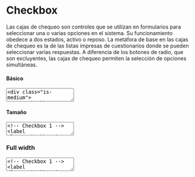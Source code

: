 <figure class="hero" style="background:#34f3dd;"></figure>

# Checkbox

Las cajas de chequeo son controles que se utilizan en formularios para seleccionar una o varias opciones en el sistema. Su funcionamiento obedece a dos estados, activo o reposo. La metáfora de base en las cajas de chequeo es la de las listas impresas de cuestionarios donde se pueden seleccionar varias respuestas. A diferencia de los botones de radio, que son excluyentes, las cajas de chequeo permiten la selección de opciones simultáneas.

#### Básico

<textarea code-editor="mixed" code-result-size="80">
<div class="is-medium">
  <!-- Checkbox 1 -->
  <label class="checkbox is-full-width" for="checkbox1">
    <input type="checkbox" id="checkbox1" checked>
    <span>Checkbox 1</span>
  </label>
</div>
</textarea>


#### Tamaño

<textarea code-editor="mixed" code-result-size="80">
<!-- Checkbox 1 -->
<label class="checkbox is-small" for="checkbox1">
  <input type="checkbox" id="checkbox1" checked>
  <span>Checkbox 1</span>
</label>
<!-- Checkbox 2 -->
<label class="checkbox is-medium" for="checkbox2">
  <input type="checkbox" id="checkbox2" >
  <span>Checkbox 2</span>
</label>
<!-- Checkbox 3 -->
<label class="checkbox is-large" for="checkbox3">
  <input type="checkbox" id="checkbox3" >
  <span>Checkbox 3</span>
</label>
</textarea>


### Full width

<textarea code-editor="mixed" code-result-size="140">
<!-- Checkbox 1 -->
<label class="checkbox is-medium is-full-width" for="checkbox1">
  <input type="checkbox" id="checkbox1" checked>
  <span>Checkbox 1</span>
</label>
<!-- Checkbox 2 -->
<label class="checkbox is-medium is-full-width" for="checkbox2">
  <input type="checkbox" id="checkbox2" >
  <span>Checkbox 2</span>
</label>
<!-- Checkbox 3 -->
<label class="checkbox is-medium is-full-width" for="checkbox3">
  <input type="checkbox" id="checkbox3" >
  <span>Checkbox 3</span>
</label>
</textarea>


